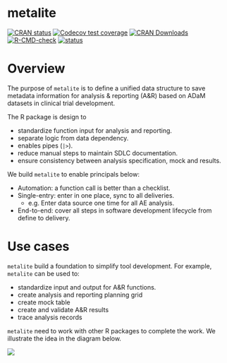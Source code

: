 # metalite

<!-- badges: start -->

[![CRAN
status](https://www.r-pkg.org/badges/version/metalite)](https://CRAN.R-project.org/package=metalite)
[![Codecov test
coverage](https://codecov.io/gh/Merck/metalite/branch/master/graph/badge.svg)](https://app.codecov.io/gh/Merck/metalite?branch=master)
[![CRAN
Downloads](https://cranlogs.r-pkg.org/badges/metalite)](https://cran.r-project.org/package=metalite)
[![R-CMD-check](https://github.com/Merck/metalite/workflows/R-CMD-check/badge.svg)](https://github.com/Merck/metalite/actions)
[![status](https://tinyverse.netlify.com/badge/metalite)](https://tinyverse.netlify.app/)
<!-- badges: end -->


# Overview

The purpose of `metalite` is to define a unified data structure to save metadata information 
for analysis & reporting (A&R) based on ADaM datasets in clinical trial development. 

The R package is design to 

- standardize function input for analysis and reporting. 
- separate logic from data dependency.
- enables pipes (`|>`).
- reduce manual steps to maintain SDLC documentation.
- ensure consistency between analysis specification, mock and results.

We build `metalite` to enable principals below:

- Automation: a function call is better than a checklist. 
- Single-entry: enter in one place, sync to all deliveries. 
  - e.g. Enter data source one time for all AE analysis.
- End-to-end: cover all steps in software development lifecycle from define to delivery.

# Use cases 

`metalite` build a foundation to simplify tool development. 
For example, `metalite` can be used to: 

- standardize input and output for A&R functions. 
- create analysis and reporting planning grid 
- create mock table 
- create and validate A&R results
- trace analysis records 

`metalite` need to work with other R packages to complete the work. 
We illustrate the idea in the diagram below.

![](https://merck.github.io/metalite/articles/figures/design-diagram.png)

